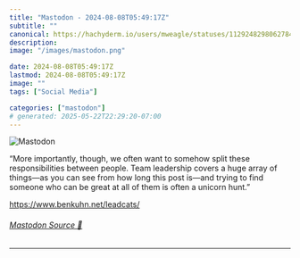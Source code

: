 ```yaml
---
title: "Mastodon - 2024-08-08T05:49:17Z"
subtitle: ""
canonical: https://hachyderm.io/users/mweagle/statuses/112924829806278454
description:
image: "/images/mastodon.png"

date: 2024-08-08T05:49:17Z
lastmod: 2024-08-08T05:49:17Z
image: ""
tags: ["Social Media"]

categories: ["mastodon"]
# generated: 2025-05-22T22:29:20-07:00
---
```

![Mastodon](/images/mastodon.png)

<p>“More importantly, though, we often want to somehow split these responsibilities between people. Team leadership covers a huge array of things—as you can see from how long this post is—and trying to find someone who can be great at all of them is often a unicorn hunt.”</p><p><a href="https://www.benkuhn.net/leadcats/" target="_blank" rel="nofollow noopener noreferrer" translate="no"><span class="invisible">https://www.</span><span class="">benkuhn.net/leadcats/</span><span class="invisible"></span></a></p>


###### [Mastodon Source 🐘](https://hachyderm.io/@mweagle/112924829806278454)

___
